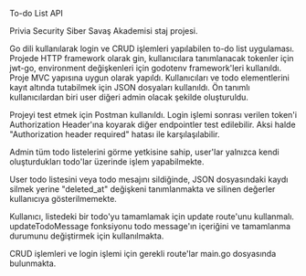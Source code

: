 To-do List API

Privia Security Siber Savaş Akademisi staj projesi. 

Go dili kullanılarak login ve CRUD işlemleri yapılabilen to-do list uygulaması. Projede HTTP framework olarak gin, kullanıcılara tanımlanacak tokenler için jwt-go, environment değişkenleri için
godotenv framework'leri kullanıldı. Proje MVC yapısına uygun olarak yapıldı. Kullanıcıları ve todo elementlerini kayıt altında tutabilmek için JSON dosyaları kullanıldı. Ön tanımlı kullanıcılardan biri
user diğeri admin olacak şekilde oluşturuldu.

Projeyi test etmek için Postman kullanıldı. Login işlemi sonrası verilen token'i Authorization Header'ına koyarak diğer endpointler test edilebilir. Aksi halde "Authorization header required" hatası ile karşılaşılabilir.

Admin tüm todo listelerini görme yetkisine sahip, user'lar yalnızca kendi oluşturdukları todo'lar üzerinde işlem yapabilmekte.

User todo listesini veya todo mesajını sildiğinde, JSON dosyasındaki kaydı silmek yerine "deleted_at" değişkeni tanımlanmakta ve silinen değerler kullanıcıya gösterilmemekte.

Kullanıcı, listedeki bir todo'yu tamamlamak için update route'unu kullanmalı. updateTodoMessage fonksiyonu todo message'ın içeriğini ve tamamlanma durumunu  değiştirmek için kullanılmakta.

CRUD işlemleri ve login işlemi için gerekli route'lar main.go dosyasında bulunmakta.
